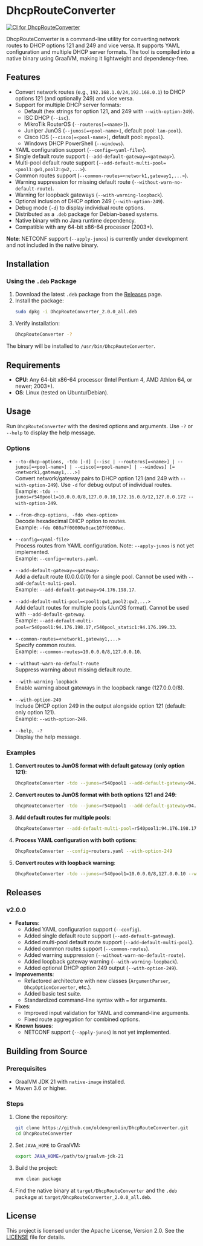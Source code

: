 # DhcpRouteConverter

[![CI for DhcpRouteConverter](https://github.com/oldengremlin/DhcpRouteConverter/actions/workflows/ci.yml/badge.svg)](https://github.com/oldengremlin/DhcpRouteConverter/actions/workflows/ci.yml)

DhcpRouteConverter is a command-line utility for converting network routes to DHCP options 121 and 249 and vice versa. It supports YAML configuration and multiple DHCP server formats. The tool is compiled into a native binary using GraalVM, making it lightweight and dependency-free.

## Features

- Convert network routes (e.g., `192.168.1.0/24,192.168.0.1`) to DHCP options 121 (and optionally 249) and vice versa.
- Support for multiple DHCP server formats:
  - Default (hex strings for option 121, and 249 with `--with-option-249`).
  - ISC DHCP (`--isc`).
  - MikroTik RouterOS (`--routeros[=<name>]`).
  - Juniper JunOS (`--junos[=<pool-name>]`, default pool: `lan-pool`).
  - Cisco IOS (`--cisco[=<pool-name>]`, default pool: `mypool`).
  - Windows DHCP PowerShell (`--windows`).
- YAML configuration support (`--config=<yaml-file>`).
- Single default route support (`--add-default-gateway=<gateway>`).
- Multi-pool default route support (`--add-default-multi-pool=<pool1:gw1,pool2:gw2,...>`).
- Common routes support (`--common-routes=<network1,gateway1,...>`).
- Warning suppression for missing default route (`--without-warn-no-default-route`).
- Warning for loopback gateways (`--with-warning-loopback`).
- Optional inclusion of DHCP option 249 (`--with-option-249`).
- Debug mode (`-d`) to display individual route options.
- Distributed as a `.deb` package for Debian-based systems.
- Native binary with no Java runtime dependency.
- Compatible with any 64-bit x86-64 processor (2003+).

**Note**: NETCONF support (`--apply-junos`) is currently under development and not included in the native binary.

## Installation

### Using the `.deb` Package

1. Download the latest `.deb` package from the [Releases](https://github.com/oldengremlin/DhcpRouteConverter/releases) page.
2. Install the package:
   ```bash
   sudo dpkg -i DhcpRouteConverter_2.0.0_all.deb
   ```
3. Verify installation:
   ```bash
   DhcpRouteConverter -?
   ```

The binary will be installed to `/usr/bin/DhcpRouteConverter`.

## Requirements

- **CPU**: Any 64-bit x86-64 processor (Intel Pentium 4, AMD Athlon 64, or newer; 2003+).
- **OS**: Linux (tested on Ubuntu/Debian).

## Usage

Run `DhcpRouteConverter` with the desired options and arguments. Use `-?` or `--help` to display the help message.

### Options

- `--to-dhcp-options, -tdo [-d] [--isc | --routeros[=<name>] | --junos[=<pool-name>] | --cisco[=<pool-name>] | --windows] [=<network1,gateway1,...>]`  
  Convert network/gateway pairs to DHCP option 121 (and 249 with `--with-option-249`). Use `-d` for debug output of individual routes.  
  Example: `-tdo --junos=r540pool1=10.0.0.0/8,127.0.0.10,172.16.0.0/12,127.0.0.172 --with-option-249`.

- `--from-dhcp-options, -fdo <hex-option>`  
  Decode hexadecimal DHCP option to routes.  
  Example: `-fdo 080a7f00000a0cac107f0000ac`.

- `--config=<yaml-file>`  
  Process routes from YAML configuration. Note: `--apply-junos` is not yet implemented.  
  Example: `--config=routers.yaml`.

- `--add-default-gateway=<gateway>`  
  Add a default route (0.0.0.0/0) for a single pool. Cannot be used with `--add-default-multi-pool`.  
  Example: `--add-default-gateway=94.176.198.17`.

- `--add-default-multi-pool=<pool1:gw1,pool2:gw2,...>`  
  Add default routes for multiple pools (JunOS format). Cannot be used with `--add-default-gateway`.  
  Example: `--add-default-multi-pool=r540pool1:94.176.198.17,r540pool_static1:94.176.199.33`.

- `--common-routes=<network1,gateway1,...>`  
  Specify common routes.  
  Example: `--common-routes=10.0.0.0/8,127.0.0.10`.

- `--without-warn-no-default-route`  
  Suppress warning about missing default route.

- `--with-warning-loopback`  
  Enable warning about gateways in the loopback range (127.0.0.0/8).

- `--with-option-249`  
  Include DHCP option 249 in the output alongside option 121 (default: only option 121).  
  Example: `--with-option-249`.

- `--help, -?`  
  Display the help message.

### Examples

1. **Convert routes to JunOS format with default gateway (only option 121)**:
   ```bash
   DhcpRouteConverter -tdo --junos=r540pool1 --add-default-gateway=94.176.198.17
   ```

2. **Convert routes to JunOS format with both options 121 and 249**:
   ```bash
   DhcpRouteConverter -tdo --junos=r540pool1 --add-default-gateway=94.176.198.17 --with-option-249
   ```

3. **Add default routes for multiple pools**:
   ```bash
   DhcpRouteConverter --add-default-multi-pool=r540pool1:94.176.198.17,r540pool_static1:94.176.199.33
   ```

4. **Process YAML configuration with both options**:
   ```bash
   DhcpRouteConverter --config=routers.yaml --with-option-249
   ```

5. **Convert routes with loopback warning**:
   ```bash
   DhcpRouteConverter -tdo --junos=r540pool1=10.0.0.0/8,127.0.0.10 --with-warning-loopback
   ```

## Releases

### v2.0.0
- **Features**:
  - Added YAML configuration support (`--config`).
  - Added single default route support (`--add-default-gateway`).
  - Added multi-pool default route support (`--add-default-multi-pool`).
  - Added common routes support (`--common-routes`).
  - Added warning suppression (`--without-warn-no-default-route`).
  - Added loopback gateway warning (`--with-warning-loopback`).
  - Added optional DHCP option 249 output (`--with-option-249`).
- **Improvements**:
  - Refactored architecture with new classes (`ArgumentParser`, `DhcpOptionConverter`, etc.).
  - Added basic test suite.
  - Standardized command-line syntax with `=` for arguments.
- **Fixes**:
  - Improved input validation for YAML and command-line arguments.
  - Fixed route aggregation for combined options.
- **Known Issues**:
  - NETCONF support (`--apply-junos`) is not yet implemented.

## Building from Source

### Prerequisites

- GraalVM JDK 21 with `native-image` installed.
- Maven 3.6 or higher.

### Steps

1. Clone the repository:
   ```bash
   git clone https://github.com/oldengremlin/DhcpRouteConverter.git
   cd DhcpRouteConverter
   ```

2. Set `JAVA_HOME` to GraalVM:
   ```bash
   export JAVA_HOME=/path/to/graalvm-jdk-21
   ```

3. Build the project:
   ```bash
   mvn clean package
   ```

4. Find the native binary at `target/DhcpRouteConverter` and the `.deb` package at `target/DhcpRouteConverter_2.0.0_all.deb`.

## License

This project is licensed under the Apache License, Version 2.0. See the [LICENSE](LICENSE) file for details.